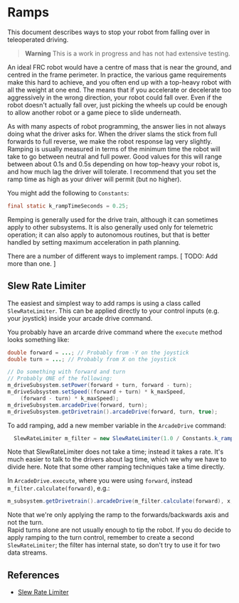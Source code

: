 # Ramps

This document describes ways to stop your robot from falling over in teleoperated driving.

> **Warning**
> This is a work in progress and has not had extensive testing.


An ideal FRC robot would have a centre of mass that is near the ground, and centred in the frame perimeter.  In practice, the various game requirements make this hard to achieve, and you often end up with a top-heavy robot with all the weight at one end.  The means that if you accelerate or decelerate too aggressively in the wrong direction, your robot could fall over.  Even if the robot doesn't actually fall over, just picking the wheels up could be enough to allow another robot or a game piece to slide underneath.

As with many aspects of robot programming, the answer lies in not always doing what the driver asks for.  When the driver slams the stick from full forwards to full reverse, we make the robot response lag very slightly.  Ramping is usually measured in terms of the minimum time the robot will take to go between neutral and full power.  Good values for this will range between about 0.1s and 0.5s depending on how top-heavy your robot is, and how much lag the driver will tolerate.  I recommend that you set the ramp time as high as your driver will permit (but no higher).

You might add the following to `Constants`:
```java
final static k_rampTimeSeconds = 0.25;
```

Remping is generally used for the drive train, although it can sometimes apply to other subsystems.  It is also generally used only for telemetric operation; it can also apply to autonomous routines, but that is better handled by setting maximum acceleration in path planning.

There are a number of different ways to implement ramps.  [ TODO: Add more than one. ]

## Slew Rate Limiter

The easiest and simplest way to add ramps is using a class called `SlewRateLimiter`.  This can be applied directly to your control inputs (e.g. your joystick) inside your arcade drive command.

You probably have an arcarde drive command where the `execute` method looks something like:

```java
double forward = ...; // Probably from -Y on the joystick
double turn = ...; // Probably from X on the joystick

// Do something with forward and turn
// Probably ONE of the following:
m_driveSubsystem.setPower(forward + turn, forward - turn);
m_driveSubsystem.setSpeed((forward + turn) * k_maxSpeed, 
    (forward - turn) * k_maxSpeed);
m_driveSubsystem.arcadeDrive(forward, turn);
m_driveSubsystem.getDrivetrain().arcadeDrive(forward, turn, true);
```

To add ramping, add a new member variable in the `ArcadeDrive` command:
```java
  SlewRateLimiter m_filter = new SlewRateLimiter(1.0 / Constants.k_rampTimeSecond);
```

Note that SlewRateLimiter does not take a time; instead it takes a rate.  It's much easier to talk to the drivers about lag time, which we why we have to divide here.  Note that some other ramping techniques take a time directly.

In `ArcadeDrive.execute`, where you were using `forward`, instead `m_filter.calculate(forward)`, e.g.:
```java
m_subsystem.getDrivetrain().arcadeDrive(m_filter.calculate(forward), x, true);
```

Note that we're only applying the ramp to the forwards/backwards axis and not the turn.  
Rapid turns alone are not usually enough to tip the robot.
If you do decide to apply ramping to the turn control, remember to create a second `SlewRateLimiter`; 
the filter has internal state, so don't try to use it for two data streams.

## References

* [Slew Rate Limiter](https://docs.wpilib.org/en/stable/docs/software/advanced-controls/filters/slew-rate-limiter.html)
